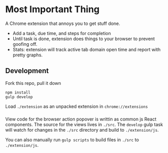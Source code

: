 # Most Important Thing
A Chrome extension that annoys you to get stuff done.

  - Add a task, due time, and steps for completion
  - Until task is done, extension does things to your browser to prevent goofing off.
  - Stats: extension will track active tab domain open time and report with pretty graphs.


## Development
Fork this repo, pull it down

```
npm install
gulp develop
```

Load `./extension` as an unpacked extension in `chrome://extensions`

###

View code for the browser action popover is writtin as common js React components.
The source for the views lives in `./src`. The `develop` gulp task will watch for changes
in the `./src` directory and build to `./extension/js`.

You can also manually run `gulp scripts` to build files in `./src` to `./extension/js`.